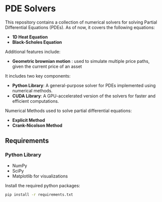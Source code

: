 # PDE Solvers

This repository contains a collection of numerical solvers for solving Partial Differential Equations (PDEs). As of now, it covers the following equations:

- **1D Heat Equation**
- **Black-Scholes Equation**

Additional features include:
- **Geometric brownian motion** : used to simulate multiple price paths, given the current price of an asset
  
It includes two key components:

- **Python Library**: A general-purpose solver for PDEs implemented using numerical methods.
- **CUDA Library**: A GPU-accelerated version of the solvers for faster and efficient computations.

Numerical Methods used to solve partial differential equations:
- **Explicit Method**
- **Crank-Nicolson Method**

## Requirements

### Python Library

- NumPy
- SciPy
- Matplotlib for visualizations

Install the required python packages:
```bash
pip install -r requirements.txt
